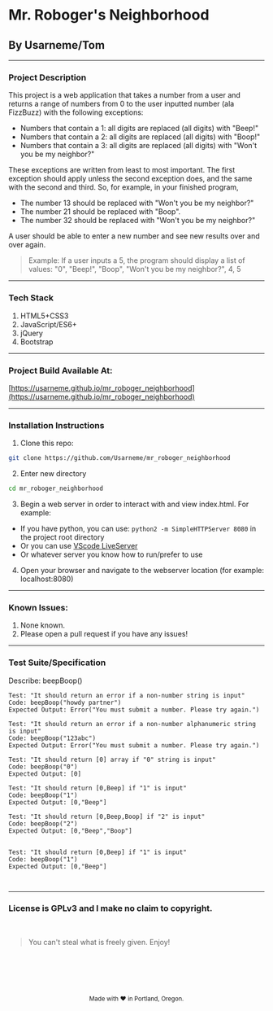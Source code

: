 # Mr. Roboger's Neighborhood
## By Usarneme/Tom

---

### Project Description

This project is a web application that takes a number from a user and returns a range of numbers from 0 to the user inputted number (ala FizzBuzz) with the following exceptions:

* Numbers that contain a 1: all digits are replaced (all digits) with "Beep!"
* Numbers that contain a 2: all digits are replaced (all digits) with "Boop!"
* Numbers that contain a 3: all digits are replaced (all digits) with "Won't you be my neighbor?"

These exceptions are written from least to most important. The first exception should apply unless the second exception does, and the same with the second and third. So, for example, in your finished program,

* The number 13 should be replaced with "Won't you be my neighbor?"
* The number 21 should be replaced with "Boop".
* The number 32 should be replaced with "Won't you be my neighbor?"

A user should be able to enter a new number and see new results over and over again.

> Example: If a user inputs a 5, the program should display a list of values: "0", "Beep!", "Boop", "Won't you be my neighbor?", 4, 5
---
### Tech Stack
1. HTML5+CSS3
2. JavaScript/ES6+
3. jQuery
4. Bootstrap
---

### Project Build Available At: 

[https://usarneme.github.io/mr_roboger_neighborhood](https://usarneme.github.io/mr_roboger_neighborhood)

---
### Installation Instructions
1. Clone this repo: 

```sh
git clone https://github.com/Usarneme/mr_roboger_neighborhood
```

2. Enter new directory 
```sh
cd mr_roboger_neighborhood
```
3. Begin a web server in order to interact with and view index.html. For example:
  * If you have python, you can use: `python2 -m SimpleHTTPServer 8080` in the project root directory
  * Or you can use [VScode LiveServer](https://marketplace.visualstudio.com/items?itemName=ritwickdey.LiveServer)
  * Or whatever server you know how to run/prefer to use
4. Open your browser and navigate to the webserver location (for example: localhost:8080)
---
### Known Issues:
1. None known.
2. Please open a pull request if you have any issues!
---
### Test Suite/Specification

Describe: beepBoop()

```
Test: "It should return an error if a non-number string is input"
Code: beepBoop("howdy partner")
Expected Output: Error("You must submit a number. Please try again.")

Test: "It should return an error if a non-number alphanumeric string is input"
Code: beepBoop("123abc")
Expected Output: Error("You must submit a number. Please try again.")

Test: "It should return [0] array if "0" string is input"
Code: beepBoop("0")
Expected Output: [0]

Test: "It should return [0,Beep] if "1" is input"
Code: beepBoop("1")
Expected Output: [0,"Beep"]

Test: "It should return [0,Beep,Boop] if "2" is input"
Code: beepBoop("2")
Expected Output: [0,"Beep","Boop"]


Test: "It should return [0,Beep] if "1" is input"
Code: beepBoop("1")
Expected Output: [0,"Beep"]



```
---
### License is GPLv3 and I make no claim to copyright. 
<br />

> You can't steal what is freely given. Enjoy!

<br />
<br />
<br />
<br />
<p align="center">
  <small>Made with ❤️ in Portland, Oregon. </small>
</p>